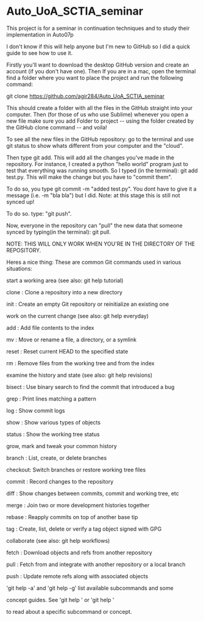 # Auto_UoA_SCTIA_seminar
This project is for a seminar in continuation techniques and to study their implementation in Auto07p


I don't know if this will help anyone but I'm new to GitHub so I did a quick guide to see how to use it. 

Firstly you'll want to download the desktop GitHub version and create an account (if you don't have one). Then If you are in a mac, open the terminal find a folder where you want to place the project and run the following command:

git clone https://github.com/agir284/Auto_UoA_SCTIA_seminar

This should create a folder with all the files in the GitHub straight into your computer. Then (for those of us who use Sublime) whenever you open a new file make sure you add Folder to project -- using the folder created by the GitHub clone command -- and voila! 


To see all the new files in the GitHub repository: go to the terminal  and use git status to show whats different from your computer and the "cloud". 

Then type git add. This will add all the changes you've made in the repository. For instance, I created a python "hello world" program just to test that everything was running smooth. So I typed (in the terminal): git add test.py. This will make the change but you have to "commit them".

To do so, you type git commit -m "added test.py". You dont have to give it a message (i.e. -m "bla bla") but I did. Note: at this stage this is still not synced up! 

To do so. type: "git push".

Now, everyone in the repository can "pull" the new data that someone synced by typing(in the terminal): git pull.

NOTE: THIS WILL ONLY WORK WHEN YOU'RE IN THE DIRECTORY OF THE REPOSITORY.

Heres a nice thing: 
These are common Git commands used in various situations:

start a working area (see also: git help tutorial)

   clone   :  Clone a repository into a new directory

   init    :  Create an empty Git repository or reinitialize an existing one

work on the current change (see also: git help everyday)

   add     :  Add file contents to the index

   mv      :  Move or rename a file, a directory, or a symlink

   reset   :  Reset current HEAD to the specified state

   rm      :  Remove files from the working tree and from the index


examine the history and state (see also: git help revisions)

   bisect  :  Use binary search to find the commit that introduced a bug

   grep    :  Print lines matching a pattern

   log     :  Show commit logs

   show    :  Show various types of objects

   status  :  Show the working tree status



grow, mark and tweak your common history

   branch  : List, create, or delete branches

   checkout: Switch branches or restore working tree files

   commit  : Record changes to the repository

   diff    : Show changes between commits, commit and working tree, etc

   merge   : Join two or more development histories together

   rebase  : Reapply commits on top of another base tip

   tag     : Create, list, delete or verify a tag object signed with GPG



collaborate (see also: git help workflows)

   fetch  :   Download objects and refs from another repository

   pull   :   Fetch from and integrate with another repository or a local branch

   push   :   Update remote refs along with associated objects



'git help -a' and 'git help -g' list available subcommands and some

concept guides. See 'git help <command>' or 'git help <concept>'

to read about a specific subcommand or concept.

